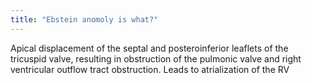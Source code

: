 ```yaml
---
title: "Ebstein anomoly is what?"
---
```

Apical displacement of the septal and posteroinferior leaflets of the tricuspid valve, resulting in obstruction of the pulmonic valve and right ventricular outflow tract obstruction. Leads to atrialization of the RV

